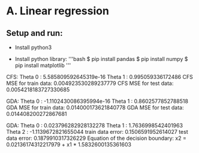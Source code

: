 # A. Linear regression
## Setup and run:

* Install python3

* Install python library:
'''bash
    $ pip install pandas
    $ pip install numpy
    $ pip install matplotlib
'''

CFS:
Theta 0 : 5.585809592645319e-16
Theta 1 : 0.995059336172486
CFS MSE for train data: 0.004923530289237779
CFS MSE for test data: 0.0054218183727330685

GDA:
Theta 0 : -1.1102430086395994e-16
Theta 1 : 0.8602577852788518
GDA MSE for train data: 0.014000173621840778
GDA MSE for test data: 0.014408200272867681

GDA:
Theta 0 : 0.023796282928132278
Theta 1 : 1.7636998542401963
Theta 2 : -1.1139672821655044
train data error: 0.1506591952614027
test data error: 0.1879910317326229
Equation of the decision boundary: x2 = 0.02136174312217979 + x1 * 1.5832600135361603
